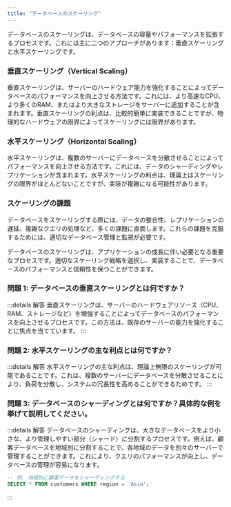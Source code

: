 ```yaml
---
title: "データベースのスケーリング"
---
```

データベースのスケーリングは、データベースの容量やパフォーマンスを拡張するプロセスです。これには主に二つのアプローチがあります：垂直スケーリングと水平スケーリングです。

### 垂直スケーリング（Vertical Scaling）

垂直スケーリングは、サーバーのハードウェア能力を強化することによってデータベースのパフォーマンスを向上させる方法です。これには、より高速なCPU、より多くのRAM、またはより大きなストレージをサーバーに追加することが含まれます。垂直スケーリングの利点は、比較的簡単に実装できることですが、物理的なハードウェアの限界によってスケーリングには限界があります。

### 水平スケーリング（Horizontal Scaling）

水平スケーリングは、複数のサーバーにデータベースを分散させることによってパフォーマンスを向上させる方法です。これには、データのシャーディングやレプリケーションが含まれます。水平スケーリングの利点は、理論上はスケーリングの限界がほとんどないことですが、実装が複雑になる可能性があります。

### スケーリングの課題

データベースをスケーリングする際には、データの整合性、レプリケーションの遅延、複雑なクエリの処理など、多くの課題に直面します。これらの課題を克服するためには、適切なデータベース管理と監視が必要です。

データベースのスケーリングは、アプリケーションの成長に伴い必要となる重要なプロセスです。適切なスケーリング戦略を選択し、実装することで、データベースのパフォーマンスと信頼性を保つことができます。

### 問題 1: データベースの垂直スケーリングとは何ですか？

:::details 解答
垂直スケーリングは、サーバーのハードウェアリソース（CPU、RAM、ストレージなど）を増強することによってデータベースのパフォーマンスを向上させるプロセスです。この方法は、既存のサーバーの能力を強化することに焦点を当てています。
:::

### 問題 2: 水平スケーリングの主な利点とは何ですか？

:::details 解答
水平スケーリングの主な利点は、理論上無限のスケーリングが可能であることです。これは、複数のサーバーにデータベースを分散させることにより、負荷を分散し、システムの冗長性を高めることができるためです。
:::

### 問題 3: データベースのシャーディングとは何ですか？具体的な例を挙げて説明してください。

:::details 解答
データベースのシャーディングは、大きなデータベースをより小さな、より管理しやすい部分（シャード）に分割するプロセスです。例えば、顧客データベースを地域別に分割することで、各地域のデータを別々のサーバーで管理することができます。これにより、クエリのパフォーマンスが向上し、データベースの管理が容易になります。

```sql
-- 例: 地域別に顧客データをシャーディングする
SELECT * FROM customers WHERE region = 'Asia';
```

:::
